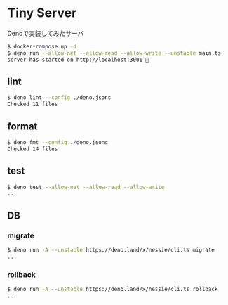 # Tiny Server

Denoで実装してみたサーバ

```bash
$ docker-compose up -d
$ deno run --allow-net --allow-read --allow-write --unstable main.ts
server has started on http://localhost:3001 🚀
```

## lint

```bash
$ deno lint --config ./deno.jsonc
Checked 11 files
```

## format

```bash
$ deno fmt --config ./deno.jsonc
Checked 14 files
```

## test

```bash
$ deno test --allow-net --allow-read --allow-write
...
```

## DB

### migrate

```bash
$ deno run -A --unstable https://deno.land/x/nessie/cli.ts migrate
...
```

### rollback

```bash
$ deno run -A --unstable https://deno.land/x/nessie/cli.ts rollback
...
```
